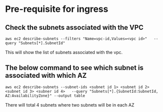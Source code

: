 # Pre-requisite for ingress

## Check the subnets associated with the VPC
```
aws ec2 describe-subnets --filters "Name=vpc-id,Values=<vpc id>"   --query "Subnets[*].SubnetId"
```
This will show the list of subnets associated with the vpc.

## The below command to see which subnet is associated with which AZ
```
aws ec2 describe-subnets --subnet-ids <subnet id 1> <subnet id 2> <subnet id 3> <subner id 4>   --query "Subnets[*].{SubnetId:SubnetId, AZ:AvailabilityZone}" --output table
```

There will total 4 subnets where two subnets will be in each AZ
